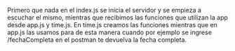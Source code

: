 Primero que nada en el index.js se inicia el servidor y se empieza a escuchar el mismo, mientras que recibimos las funciones que utilizan la app desde app.js y time.js. En time.js creamos las funciones mientras que en app.js las usamos para de esta manera cuando por ejemplo se ingrese /fechaCompleta en el postman te devuelva la fecha completa.